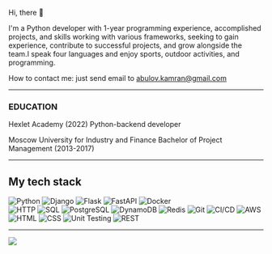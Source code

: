 Hi, there 🤚

I'm a Python developer with 1-year programming experience, accomplished projects, and skills working with various frameworks, seeking to gain experience, contribute to successful projects, and grow alongside the team.I speak four languages and enjoy sports, outdoor activities, and programming.


How to contact me: just send email to abulov.kamran@gmail.com

---

### EDUCATION  
Hexlet Academy (2022)
Python-backend developer

Moscow University for Industry and Finance
Bachelor of Project Management (2013-2017)  

---

## My tech stack

![Python](https://img.shields.io/badge/-Python-3776AB?style=flat-square&logo=python&logoColor=white)  ![Django](https://img.shields.io/badge/-Django-092E20?style=flat-square&logo=django&logoColor=white)  ![Flask](https://img.shields.io/badge/-Flask-000000?style=flat-square&logo=flask&logoColor=white)  ![FastAPI](https://img.shields.io/badge/-FastAPI-009688?style=flat-square&logo=fastapi&logoColor=white)  ![Docker](https://img.shields.io/badge/-Docker-2496ED?style=flat-square&logo=docker&logoColor=white)  
![HTTP](https://img.shields.io/badge/-HTTP-9a9a9a?style=flat-square&logo=http&logoColor=white)  ![SQL](https://img.shields.io/badge/-SQL-4479A1?style=flat-square&logo=sql&logoColor=white) ![PostgreSQL](https://img.shields.io/badge/-PostgreSQL-336791?style=flat-square&logo=postgresql&logoColor=white) ![DynamoDB](https://img.shields.io/badge/-DynamoDB-4053D6?style=flat-square&logo=amazon-dynamodb&logoColor=white) ![Redis](https://img.shields.io/badge/-Redis-DC382D?style=flat-square&logo=redis&logoColor=white) ![Git](https://img.shields.io/badge/-Git-F05032?style=flat-square&logo=git&logoColor=white) ![CI/CD](https://img.shields.io/badge/-CI%2FCD-4285F4?style=flat-square&logo=continuous-integration&logoColor=white) ![AWS](https://img.shields.io/badge/-AWS-232F3E?style=flat-square&logo=amazon-aws&logoColor=white)  
![HTML](https://img.shields.io/badge/-HTML-E34F26?style=flat-square&logo=html5&logoColor=white) ![CSS](https://img.shields.io/badge/-CSS-1572B6?style=flat-square&logo=css3&logoColor=white) ![Unit Testing](https://img.shields.io/badge/-Unit%20Testing-5A6378?style=flat-square&logo=testing-library&logoColor=white) ![REST](https://img.shields.io/badge/-REST-FF6C37?style=flat-square&logo=rest&logoColor=white)

---
<img src="https://github-readme-stats.vercel.app/api/top-langs/?username=Kem0111&layout=compact"/> 

